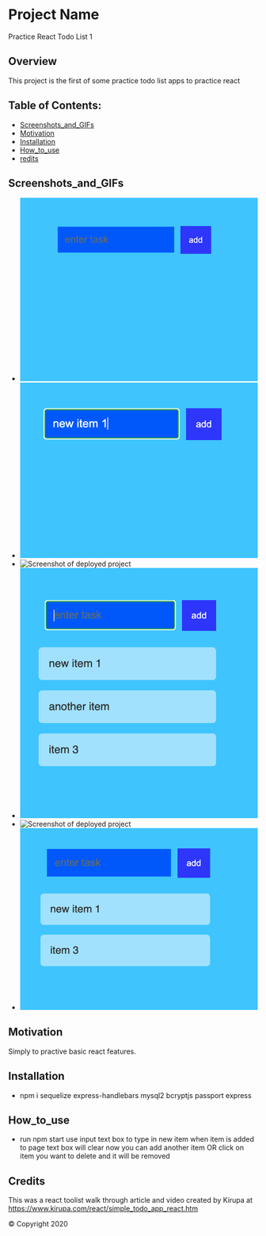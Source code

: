 # Project Name 
Practice React Todo List 1

  ## Overview 
  This project is the first of some practice todo list apps to practice react

  ## Table of Contents:
  - [Screenshots_and_GIFs](#Screenshots_and_GIFs)
  - [Motivation](#Motivation)
  - [Installation](#Installation)
  - [How_to_use](#How_to_use)
  - [redits](#Credits)

 ## Screenshots_and_GIFs 
  - ![Screenshot of deployed project](todolist/public/assets/images/one.png?raw=true) 
  - ![Screenshot of deployed project](todolist/public/assets/images/two.png)
  - ![Screenshot of deployed project](todolist/public/images/three.png)  
  - ![Screenshot of deployed project](todolist/public/assets/images/four.png)
  - ![Screenshot of deployed project](todolist/public/images/five.png)  
  - ![Screenshot of deployed project](todolist/public/assets/images/six.png)
  
  ## Motivation
  Simply to practive basic react features. 

  ## Installation 
  - npm i sequelize express-handlebars mysql2 bcryptjs passport express

  ## How_to_use
  - run npm start
  use input text box to type in new item
  when item is added to page text box will clear
  now you can add another item OR
  click on item you want to delete and it will be removed

  ## Credits
 This was a react toolist walk through article and video created by Kirupa at https://www.kirupa.com/react/simple_todo_app_react.htm

  © Copyright 2020
